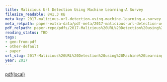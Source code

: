 ```yaml
---
title: Malicious Url Detection Using Machine Learning-A Survey
filesize_readable: 841.3 KB
meta_key: 2017-malicious-url-detection-using-machine-learning-a-survey
meta_relpath: paper-extra-data/pdf-meta/2017-malicious-url-detection-using-machine-learning-a-survey.yaml
pdf_relpath: paper-repo/pdfs/2017-Malicious%20URL%20Detection%20using%20Machine%20Learning-a%20survey.pdf
reading_status: TBD
tags:
- gen-from-pdf
- other-default
- paper
url_slug: 2017-Malicious%20URL%20Detection%20using%20Machine%20Learning-a%20survey
year: 2017
---
```


[pdf(local)](../../paper-repo/pdfs/2017-Malicious%20URL%20Detection%20using%20Machine%20Learning-a%20survey.pdf)
